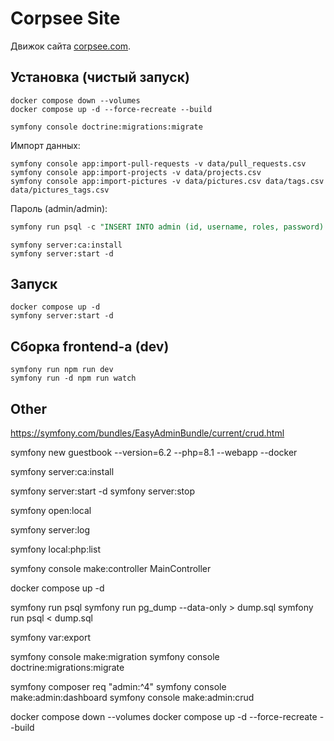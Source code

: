 # Corpsee Site

Движок сайта [corpsee.com](https://corpsee.com).

## Установка (чистый запуск)

```shell
docker compose down --volumes
docker compose up -d --force-recreate --build
```

```shell
symfony console doctrine:migrations:migrate
```

Импорт данных:  
```shell
symfony console app:import-pull-requests -v data/pull_requests.csv
symfony console app:import-projects -v data/projects.csv
symfony console app:import-pictures -v data/pictures.csv data/tags.csv data/pictures_tags.csv
```

Пароль (admin/admin):
```sql
symfony run psql -c "INSERT INTO admin (id, username, roles, password) VALUES (nextval('admin_id_seq'), 'admin', '[\"ROLE_ADMIN\"]', '\$2y\$13\$goaTn2PMTCvqmi5IdEF40O1mP/1WxXwiY4XgGahoR2yqAwrIPokK.')"
```

```shell
symfony server:ca:install
symfony server:start -d
```

## Запуск

```shell
docker compose up -d
symfony server:start -d
```

## Сборка frontend-а (dev)

```shell
symfony run npm run dev
symfony run -d npm run watch
```

## Other

https://symfony.com/bundles/EasyAdminBundle/current/crud.html


symfony new guestbook --version=6.2 --php=8.1 --webapp --docker

symfony server:ca:install

symfony server:start -d
symfony server:stop

symfony open:local

symfony server:log

symfony local:php:list

symfony console make:controller MainController

docker compose up -d

symfony run psql
symfony run pg_dump --data-only > dump.sql
symfony run psql < dump.sql

symfony var:export

symfony console make:migration
symfony console doctrine:migrations:migrate

symfony composer req "admin:^4"
symfony console make:admin:dashboard
symfony console make:admin:crud

docker compose down --volumes
docker compose up -d --force-recreate --build

